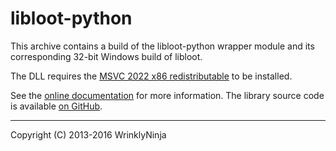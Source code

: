libloot-python
==============

This archive contains a build of the libloot-python wrapper module and its corresponding 32-bit Windows build of libloot.

The DLL requires the [MSVC 2022 x86 redistributable](https://aka.ms/vs/17/release/vc_redist.x86.exe)
to be installed.

See the [online documentation](http://loot-api-python.readthedocs.org/) for more information.
The library source code is available [on GitHub](https://github.com/loot/libloot-python).

---

Copyright (C) 2013-2016 WrinklyNinja
